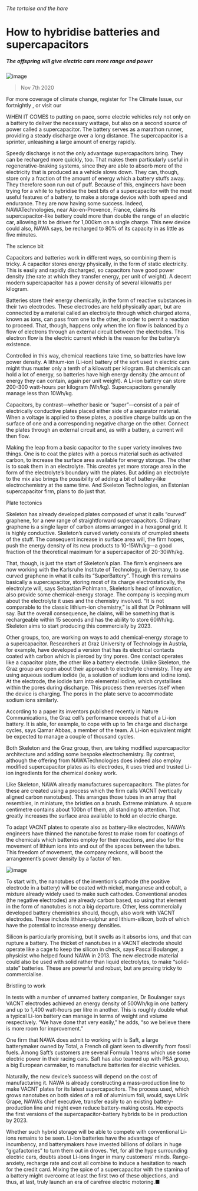 ###### The tortoise and the hare
# How to hybridise batteries and supercapacitors 
##### The offspring will give electric cars more range and power 
![image](images/20201107_std001.jpg) 
> Nov 7th 2020 
For more coverage of climate change, register for The Climate Issue, our fortnightly , or visit our 
WHEN IT COMES to putting on pace, some electric vehicles rely not only on a battery to deliver the necessary wattage, but also on a second source of power called a supercapacitor. The battery serves as a marathon runner, providing a steady discharge over a long distance. The supercapacitor is a sprinter, unleashing a large amount of energy rapidly.
Speedy discharge is not the only advantage supercapacitors bring. They can be recharged more quickly, too. That makes them particularly useful in regenerative-braking systems, since they are able to absorb more of the electricity that is produced as a vehicle slows down. They can, though, store only a fraction of the amount of energy which a battery stuffs away. They therefore soon run out of puff. Because of this, engineers have been trying for a while to hybridise the best bits of a supercapacitor with the most useful features of a battery, to make a storage device with both speed and endurance. They are now having some success. Indeed, NAWATechnologies, near Aix-en-Provence, France, claims its supercapacitor-like battery could more than double the range of an electric car, allowing it to be driven for 1,000km on a single charge. This new device could also, NAWA says, be recharged to 80% of its capacity in as little as five minutes.

The science bit
Capacitors and batteries work in different ways, so combining them is tricky. A capacitor stores energy physically, in the form of static electricity. This is easily and rapidly discharged, so capacitors have good power density (the rate at which they transfer energy, per unit of weight). A decent modern supercapacitor has a power density of several kilowatts per kilogram.
Batteries store their energy chemically, in the form of reactive substances in their two electrodes. These electrodes are held physically apart, but are connected by a material called an electrolyte through which charged atoms, known as ions, can pass from one to the other, in order to permit a reaction to proceed. That, though, happens only when the ion flow is balanced by a flow of electrons through an external circuit between the electrodes. This electron flow is the electric current which is the reason for the battery’s existence.
Controlled in this way, chemical reactions take time, so batteries have low power density. A lithium-ion (Li-ion) battery of the sort used in electric cars might thus muster only a tenth of a kilowatt per kilogram. But chemicals can hold a lot of energy, so batteries have high energy density (the amount of energy they can contain, again per unit weight). A Li-ion battery can store 200-300 watt-hours per kilogram (Wh/kg). Supercapacitors generally manage less than 10Wh/kg.
Capacitors, by contrast—whether basic or “super”—consist of a pair of electrically conductive plates placed either side of a separator material. When a voltage is applied to these plates, a positive charge builds up on the surface of one and a corresponding negative charge on the other. Connect the plates through an external circuit and, as with a battery, a current will then flow.
Making the leap from a basic capacitor to the super variety involves two things. One is to coat the plates with a porous material such as activated carbon, to increase the surface area available for energy storage. The other is to soak them in an electrolyte. This creates yet more storage area in the form of the electrolyte’s boundary with the plates. But adding an electrolyte to the mix also brings the possibility of adding a bit of battery-like electrochemistry at the same time. And Skeleton Technologies, an Estonian supercapacitor firm, plans to do just that.
Plate tectonics
Skeleton has already developed plates composed of what it calls “curved” graphene, for a new range of straightforward supercapacitors. Ordinary graphene is a single layer of carbon atoms arranged in a hexagonal grid. It is highly conductive. Skeleton’s curved variety consists of crumpled sheets of the stuff. The consequent increase in surface area will, the firm hopes, push the energy density of its new products to 10-15Wh/kg—a good fraction of the theoretical maximum for a supercapacitor of 20-30Wh/kg.
That, though, is just the start of Skeleton’s plan. The firm’s engineers are now working with the Karlsruhe Institute of Technology, in Germany, to use curved graphene in what it calls its “SuperBattery”. Though this remains basically a supercapacitor, storing most of its charge electrostatically, the electrolyte will, says Sebastian Pohlmann, Skeleton’s head of innovation, also provide some chemical-energy storage. The company is keeping mum about the electrolyte it uses and the chemistry involved. “It is not comparable to the classic lithium-ion chemistry,” is all that Dr Pohlmann will say. But the overall consequence, he claims, will be something that is rechargeable within 15 seconds and has the ability to store 60Wh/kg. Skeleton aims to start producing this commercially by 2023.
Other groups, too, are working on ways to add chemical-energy storage to a supercapacitor. Researchers at Graz University of Technology in Austria, for example, have developed a version that has its electrical contacts coated with carbon which is pierced by tiny pores. One contact operates like a capacitor plate, the other like a battery electrode. Unlike Skeleton, the Graz group are open about their approach to electrolyte chemistry. They are using aqueous sodium iodide (ie, a solution of sodium ions and iodine ions). At the electrode, the iodide turn into elemental iodine, which crystallises within the pores during discharge. This process then reverses itself when the device is charging. The pores in the plate serve to accommodate sodium ions similarly.
According to a paper its inventors published recently in Nature Communications, the Graz cell’s performance exceeds that of a Li-ion battery. It is able, for example, to cope with up to 1m charge and discharge cycles, says Qamar Abbas, a member of the team. A Li-ion equivalent might be expected to manage a couple of thousand cycles.
Both Skeleton and the Graz group, then, are taking modified supercapacitor architecture and adding some bespoke electrochemistry. By contrast, although the offering from NAWATechnologies does indeed also employ modified supercapacitor plates as its electrodes, it uses tried and trusted Li-ion ingredients for the chemical donkey work.
Like Skeleton, NAWA already manufactures supercapacitors. The plates for these are created using a process which the firm calls VACNT (vertically aligned carbon nanotubes). This arranges those tubes in an array that resembles, in miniature, the bristles on a brush. Extreme miniature. A square centimetre contains about 100bn of them, all standing to attention. That greatly increases the surface area available to hold an electric charge.
To adapt VACNT plates to operate also as battery-like electrodes, NAWA’s engineers have thinned the nanotube forest to make room for coatings of the chemicals which batteries employ for their reactions, and also for the movement of lithium ions into and out of the spaces between the tubes. This freedom of movement, the company reckons, will boost the arrangement’s power density by a factor of ten.
![image](images/20201107_STC441.png) 

To start with, the nanotubes of the invention’s cathode (the positive electrode in a battery) will be coated with nickel, manganese and cobalt, a mixture already widely used to make such cathodes. Conventional anodes (the negative electrodes) are already carbon based, so using that element in the form of nanotubes is not a big departure. Other, less commercially developed battery chemistries should, though, also work with VACNT electrodes. These include lithium-sulphur and lithium-silicon, both of which have the potential to increase energy densities.
Silicon is particularly promising, but it swells as it absorbs ions, and that can rupture a battery. The thicket of nanotubes in a VACNT electrode should operate like a cage to keep the silicon in check, says Pascal Boulanger, a physicist who helped found NAWA in 2013. The new electrode material could also be used with solid rather than liquid electrolytes, to make “solid-state” batteries. These are powerful and robust, but are proving tricky to commercialise.
Bristling to work
In tests with a number of unnamed battery companies, Dr Boulanger says VACNT electrodes achieved an energy density of 500Wh/kg in one battery and up to 1,400 watt-hours per litre in another. This is roughly double what a typical Li-ion battery can manage in terms of weight and volume respectively. “We have done that very easily,” he adds, “so we believe there is more room for improvement.”
One firm that NAWA does admit to working with is Saft, a large batterymaker owned by Total, a French oil giant keen to diversify from fossil fuels. Among Saft’s customers are several Formula 1 teams which use some electric power in their racing cars. Saft has also teamed up with PSA group, a big European carmaker, to manufacture batteries for electric vehicles.
Naturally, the new device’s success will depend on the cost of manufacturing it. NAWA is already constructing a mass-production line to make VACNT plates for its latest supercapacitors. The process used, which grows nanotubes on both sides of a roll of aluminium foil, would, says Ulrik Grape, NAWA’s chief executive, transfer easily to an existing battery-production line and might even reduce battery-making costs. He expects the first versions of the supercapacitor-battery hybrids to be in production by 2023.
Whether such hybrid storage will be able to compete with conventional Li-ions remains to be seen. Li-ion batteries have the advantage of incumbency, and batterymakers have invested billions of dollars in huge “gigafactories” to turn them out in droves. Yet, for all the hype surrounding electric cars, doubts about Li-ions linger in many customers’ minds. Range-anxiety, recharge rate and cost all combine to induce a hesitation to reach for the credit card. Mixing the spice of a supercapacitor with the stamina of a battery might overcome at least the first two of these objections, and thus, at last, truly launch an era of carefree electric motoring.■
